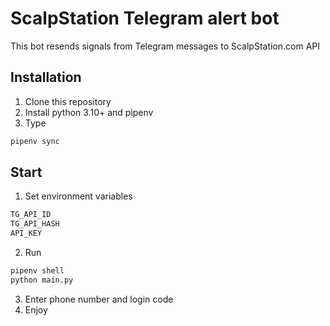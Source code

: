# ScalpStation Telegram alert bot

This bot resends signals from Telegram messages to ScalpStation.com API

## Installation

1. Clone this repository
2. Install python 3.10+ and pipenv
3. Type
```bash
pipenv sync
```

## Start

1. Set environment variables  
```bash
TG_API_ID
TG_API_HASH
API_KEY
```
2. Run
```bash
pipenv shell
python main.py
```
3. Enter phone number and login code
4. Enjoy
